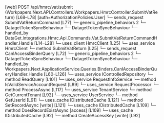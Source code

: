 [web] POST /api/hmrc/vat/submit  (Workpapers.Next.API.Controllers.Workpapers.HmrcController.SubmitVatReturn)  [L68–L78] [auth=AuthorizationPolicies.User]
  └─ sends_request SubmitVatReturnCommand [L77]
    └─ generic_pipeline_behaviors 2
      └─ DatagetTokenSyncBehaviour
      └─ DatagetTokenSyncBehaviour
    └─ handled_by DataGet.Integrations.Hmrc.Api.Commands.Vat.SubmitVatReturnCommandHandler.Handle [L14–L28]
      └─ uses_client HmrcClient [L25]
      └─ uses_service HmrcClient
        └─ method SubmitVatReturn [L25]
  └─ sends_request CanIAccessBinderQuery [L72]
    └─ generic_pipeline_behaviors 2
      └─ DatagetTokenSyncBehaviour
      └─ DatagetTokenSyncBehaviour
    └─ handled_by Workpapers.Next.ApplicationService.Queries.Binders.CanIAccessBinderQueryHandler.Handle [L60–L126]
      └─ uses_service IControlledRepository<Binder>
        └─ method ReadQuery [L101]
      └─ uses_service RequestInfoService
        └─ method IsValidServiceAccountRequest [L89]
      └─ uses_service RequestProcessor
        └─ method ProcessAsync [L117]
      └─ uses_service TenantService
        └─ method GetCurrentTenant [L92]
      └─ uses_service UserService
        └─ method GetUserId [L91]
      └─ uses_cache IDistributedCache [L121]
        └─ method SetRecordAsync [write] [L121]
      └─ uses_cache IDistributedCache [L109]
        └─ method DoesRecordExistAsync [access] [L109]
      └─ uses_cache IDistributedCache [L92]
        └─ method CreateAccessKey [write] [L92]

